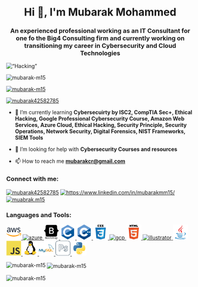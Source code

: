 
<h1 align="center">Hi 👋, I'm Mubarak Mohammed</h1>
<h3 align="center">An experienced professional working as an IT Consultant for one fo the Big4 Consulting firm and currently working on transitioning my career in Cybersecurity and Cloud Technologies</h3>
<img align=“right” alt=“Hacking” width=“400” src=“[https://i.pinimg.com/originals/8b/fd/01/8bfd01c18be1b5059bc0d7770d9dabf1.gif](https://i0.wp.com/learnyourskills.com/wp-content/uploads/2023/09/best-programming-languages-for-cybersecurity.jpg?fit=750%2C350&ssl=1)”>

<p align="left"> <img src="https://komarev.com/ghpvc/?username=mubarak-m15&label=Profile%20views&color=0e75b6&style=flat" alt="mubarak-m15" /> </p>

<p align="left"> <a href="https://github.com/ryo-ma/github-profile-trophy"><img src="https://github-profile-trophy.vercel.app/?username=mubarak-m15" alt="mubarak-m15" /></a> </p>

<p align="left"> <a href="https://twitter.com/mubarak42582785" target="blank"><img src="https://img.shields.io/twitter/follow/mubarak42582785?logo=twitter&style=for-the-badge" alt="mubarak42582785" /></a> </p>

- 🌱 I’m currently learning **Cybersecuirty by ISC2, CompTIA Sec+, Ethical Hacking, Google Professional Cybersecurity Course, Amazon Web Services, Azure Cloud, Ethical Hacking, Security Principle, Security Operations, Network Security, Digital Forensics, NIST Frameworks, SIEM Tools**

- 🤝 I’m looking for help with **Cybersecurity Courses and resources**

- 📫 How to reach me **mubarakcr@gmail.com**

<h3 align="left">Connect with me:</h3>
<p align="left">
<a href="https://twitter.com/mubarak42582785" target="blank"><img align="center" src="https://raw.githubusercontent.com/rahuldkjain/github-profile-readme-generator/master/src/images/icons/Social/twitter.svg" alt="mubarak42582785" height="30" width="40" /></a>
<a href="https://linkedin.com/in/https://www.linkedin.com/in/mubarakmm15/" target="blank"><img align="center" src="https://raw.githubusercontent.com/rahuldkjain/github-profile-readme-generator/master/src/images/icons/Social/linked-in-alt.svg" alt="https://www.linkedin.com/in/mubarakmm15/" height="30" width="40" /></a>
<a href="https://instagram.com/muabrak.m15" target="blank"><img align="center" src="https://raw.githubusercontent.com/rahuldkjain/github-profile-readme-generator/master/src/images/icons/Social/instagram.svg" alt="muabrak.m15" height="30" width="40" /></a>
</p>

<h3 align="left">Languages and Tools:</h3>
<p align="left"> <a href="https://aws.amazon.com" target="_blank" rel="noreferrer"> <img src="https://raw.githubusercontent.com/devicons/devicon/master/icons/amazonwebservices/amazonwebservices-original-wordmark.svg" alt="aws" width="40" height="40"/> </a> <a href="https://azure.microsoft.com/en-in/" target="_blank" rel="noreferrer"> <img src="https://www.vectorlogo.zone/logos/microsoft_azure/microsoft_azure-icon.svg" alt="azure" width="40" height="40"/> </a> <a href="https://getbootstrap.com" target="_blank" rel="noreferrer"> <img src="https://raw.githubusercontent.com/devicons/devicon/master/icons/bootstrap/bootstrap-plain-wordmark.svg" alt="bootstrap" width="40" height="40"/> </a> <a href="https://www.cprogramming.com/" target="_blank" rel="noreferrer"> <img src="https://raw.githubusercontent.com/devicons/devicon/master/icons/c/c-original.svg" alt="c" width="40" height="40"/> </a> <a href="https://www.w3schools.com/cpp/" target="_blank" rel="noreferrer"> <img src="https://raw.githubusercontent.com/devicons/devicon/master/icons/cplusplus/cplusplus-original.svg" alt="cplusplus" width="40" height="40"/> </a> <a href="https://www.w3schools.com/css/" target="_blank" rel="noreferrer"> <img src="https://raw.githubusercontent.com/devicons/devicon/master/icons/css3/css3-original-wordmark.svg" alt="css3" width="40" height="40"/> </a> <a href="https://cloud.google.com" target="_blank" rel="noreferrer"> <img src="https://www.vectorlogo.zone/logos/google_cloud/google_cloud-icon.svg" alt="gcp" width="40" height="40"/> </a> <a href="https://www.w3.org/html/" target="_blank" rel="noreferrer"> <img src="https://raw.githubusercontent.com/devicons/devicon/master/icons/html5/html5-original-wordmark.svg" alt="html5" width="40" height="40"/> </a> <a href="https://www.adobe.com/in/products/illustrator.html" target="_blank" rel="noreferrer"> <img src="https://www.vectorlogo.zone/logos/adobe_illustrator/adobe_illustrator-icon.svg" alt="illustrator" width="40" height="40"/> </a> <a href="https://www.java.com" target="_blank" rel="noreferrer"> <img src="https://raw.githubusercontent.com/devicons/devicon/master/icons/java/java-original.svg" alt="java" width="40" height="40"/> </a> <a href="https://developer.mozilla.org/en-US/docs/Web/JavaScript" target="_blank" rel="noreferrer"> <img src="https://raw.githubusercontent.com/devicons/devicon/master/icons/javascript/javascript-original.svg" alt="javascript" width="40" height="40"/> </a> <a href="https://www.linux.org/" target="_blank" rel="noreferrer"> <img src="https://raw.githubusercontent.com/devicons/devicon/master/icons/linux/linux-original.svg" alt="linux" width="40" height="40"/> </a> <a href="https://www.mysql.com/" target="_blank" rel="noreferrer"> <img src="https://raw.githubusercontent.com/devicons/devicon/master/icons/mysql/mysql-original-wordmark.svg" alt="mysql" width="40" height="40"/> </a> <a href="https://www.photoshop.com/en" target="_blank" rel="noreferrer"> <img src="https://raw.githubusercontent.com/devicons/devicon/master/icons/photoshop/photoshop-line.svg" alt="photoshop" width="40" height="40"/> </a> <a href="https://www.python.org" target="_blank" rel="noreferrer"> <img src="https://raw.githubusercontent.com/devicons/devicon/master/icons/python/python-original.svg" alt="python" width="40" height="40"/> </a> </p>

<p><img align="left" src="https://github-readme-stats.vercel.app/api/top-langs?username=mubarak-m15&show_icons=true&locale=en&layout=compact" alt="mubarak-m15" /></p>

<p>&nbsp;<img align="center" src="https://github-readme-stats.vercel.app/api?username=mubarak-m15&show_icons=true&locale=en" alt="mubarak-m15" /></p>

<p><img align="center" src="https://github-readme-streak-stats.herokuapp.com/?user=mubarak-m15&" alt="mubarak-m15" /></p>
